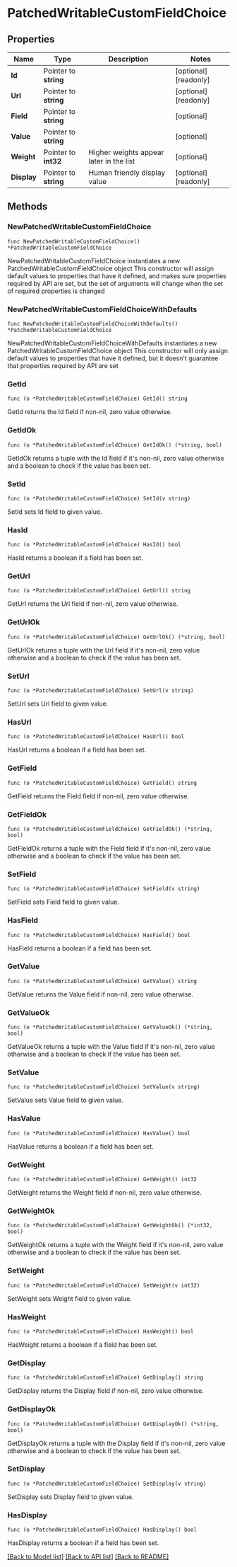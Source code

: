 # PatchedWritableCustomFieldChoice

## Properties

Name | Type | Description | Notes
------------ | ------------- | ------------- | -------------
**Id** | Pointer to **string** |  | [optional] [readonly] 
**Url** | Pointer to **string** |  | [optional] [readonly] 
**Field** | Pointer to **string** |  | [optional] 
**Value** | Pointer to **string** |  | [optional] 
**Weight** | Pointer to **int32** | Higher weights appear later in the list | [optional] 
**Display** | Pointer to **string** | Human friendly display value | [optional] [readonly] 

## Methods

### NewPatchedWritableCustomFieldChoice

`func NewPatchedWritableCustomFieldChoice() *PatchedWritableCustomFieldChoice`

NewPatchedWritableCustomFieldChoice instantiates a new PatchedWritableCustomFieldChoice object
This constructor will assign default values to properties that have it defined,
and makes sure properties required by API are set, but the set of arguments
will change when the set of required properties is changed

### NewPatchedWritableCustomFieldChoiceWithDefaults

`func NewPatchedWritableCustomFieldChoiceWithDefaults() *PatchedWritableCustomFieldChoice`

NewPatchedWritableCustomFieldChoiceWithDefaults instantiates a new PatchedWritableCustomFieldChoice object
This constructor will only assign default values to properties that have it defined,
but it doesn't guarantee that properties required by API are set

### GetId

`func (o *PatchedWritableCustomFieldChoice) GetId() string`

GetId returns the Id field if non-nil, zero value otherwise.

### GetIdOk

`func (o *PatchedWritableCustomFieldChoice) GetIdOk() (*string, bool)`

GetIdOk returns a tuple with the Id field if it's non-nil, zero value otherwise
and a boolean to check if the value has been set.

### SetId

`func (o *PatchedWritableCustomFieldChoice) SetId(v string)`

SetId sets Id field to given value.

### HasId

`func (o *PatchedWritableCustomFieldChoice) HasId() bool`

HasId returns a boolean if a field has been set.

### GetUrl

`func (o *PatchedWritableCustomFieldChoice) GetUrl() string`

GetUrl returns the Url field if non-nil, zero value otherwise.

### GetUrlOk

`func (o *PatchedWritableCustomFieldChoice) GetUrlOk() (*string, bool)`

GetUrlOk returns a tuple with the Url field if it's non-nil, zero value otherwise
and a boolean to check if the value has been set.

### SetUrl

`func (o *PatchedWritableCustomFieldChoice) SetUrl(v string)`

SetUrl sets Url field to given value.

### HasUrl

`func (o *PatchedWritableCustomFieldChoice) HasUrl() bool`

HasUrl returns a boolean if a field has been set.

### GetField

`func (o *PatchedWritableCustomFieldChoice) GetField() string`

GetField returns the Field field if non-nil, zero value otherwise.

### GetFieldOk

`func (o *PatchedWritableCustomFieldChoice) GetFieldOk() (*string, bool)`

GetFieldOk returns a tuple with the Field field if it's non-nil, zero value otherwise
and a boolean to check if the value has been set.

### SetField

`func (o *PatchedWritableCustomFieldChoice) SetField(v string)`

SetField sets Field field to given value.

### HasField

`func (o *PatchedWritableCustomFieldChoice) HasField() bool`

HasField returns a boolean if a field has been set.

### GetValue

`func (o *PatchedWritableCustomFieldChoice) GetValue() string`

GetValue returns the Value field if non-nil, zero value otherwise.

### GetValueOk

`func (o *PatchedWritableCustomFieldChoice) GetValueOk() (*string, bool)`

GetValueOk returns a tuple with the Value field if it's non-nil, zero value otherwise
and a boolean to check if the value has been set.

### SetValue

`func (o *PatchedWritableCustomFieldChoice) SetValue(v string)`

SetValue sets Value field to given value.

### HasValue

`func (o *PatchedWritableCustomFieldChoice) HasValue() bool`

HasValue returns a boolean if a field has been set.

### GetWeight

`func (o *PatchedWritableCustomFieldChoice) GetWeight() int32`

GetWeight returns the Weight field if non-nil, zero value otherwise.

### GetWeightOk

`func (o *PatchedWritableCustomFieldChoice) GetWeightOk() (*int32, bool)`

GetWeightOk returns a tuple with the Weight field if it's non-nil, zero value otherwise
and a boolean to check if the value has been set.

### SetWeight

`func (o *PatchedWritableCustomFieldChoice) SetWeight(v int32)`

SetWeight sets Weight field to given value.

### HasWeight

`func (o *PatchedWritableCustomFieldChoice) HasWeight() bool`

HasWeight returns a boolean if a field has been set.

### GetDisplay

`func (o *PatchedWritableCustomFieldChoice) GetDisplay() string`

GetDisplay returns the Display field if non-nil, zero value otherwise.

### GetDisplayOk

`func (o *PatchedWritableCustomFieldChoice) GetDisplayOk() (*string, bool)`

GetDisplayOk returns a tuple with the Display field if it's non-nil, zero value otherwise
and a boolean to check if the value has been set.

### SetDisplay

`func (o *PatchedWritableCustomFieldChoice) SetDisplay(v string)`

SetDisplay sets Display field to given value.

### HasDisplay

`func (o *PatchedWritableCustomFieldChoice) HasDisplay() bool`

HasDisplay returns a boolean if a field has been set.


[[Back to Model list]](../README.md#documentation-for-models) [[Back to API list]](../README.md#documentation-for-api-endpoints) [[Back to README]](../README.md)


